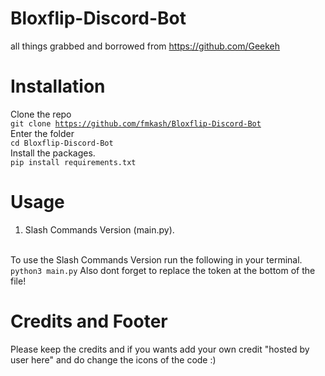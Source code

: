 # Bloxflip-Discord-Bot
all things grabbed and borrowed from https://github.com/Geekeh

# Installation
Clone the repo
<br>
<code>git clone https://github.com/fmkash/Bloxflip-Discord-Bot</code>
<br>
Enter the folder
<br>
<code>cd Bloxflip-Discord-Bot</code>
<br>
Install the packages. <br>
<code>pip install requirements.txt</code>
# Usage
1. Slash Commands Version (main.py).
<br>
To use the Slash Commands Version run the following in your terminal.
<br>
<code>python3 main.py</code> 
Also dont forget to replace the token at the bottom of the file! <br>

# Credits and Footer
Please keep the credits and if you wants add your own credit "hosted by user here" and do change the icons of the code :)
<br>
